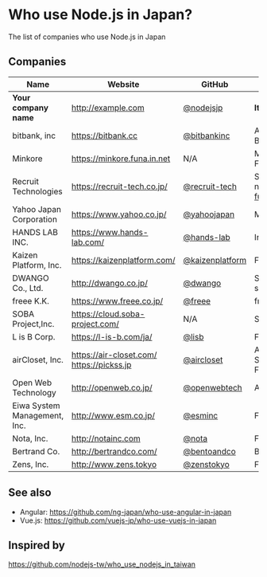 # Who use Node.js in Japan?
The list of companies who use Node.js in Japan

## Companies

Name | Website | GitHub | What we do with
------------ | ------- | ------- | -------
**Your company name** | http://example.com | [@nodejsjp](https://github.com/nodejsjp) | **It would be better to write the concretes.**
bitbank, inc | https://bitbank.cc | [@bitbankinc](https://github.com/bitbankinc) | ALL (Web Service, Backend Job, Angular building, Bitcoin and Cryptocurrencies)
Minkore | https://minkore.funa.in.net | N/A | Migrating to Firebase Cloud Functions (Vue.js + Firebase SPA)
Recruit Technologies | https://recruit-tech.co.jp/ | [@recruit-tech](http://github.com/recruit-tech/) | Server Side Rendering, Frontend tool, Push notification platform, etc see: http://yosuke-furukawa.hatenablog.com/entry/2016/12/01/175446
Yahoo Japan Corporation | https://www.yahoo.co.jp/ | [@yahoojapan](https://github.com/yahoojapan) | Many properties are running with Node.js
HANDS LAB INC. | https://www.hands-lab.com/ | [@hands-lab](https://github.com/hands-lab) | Internal CRM Web Apps are running with Node.js
Kaizen Platform, Inc. | https://kaizenplatform.com/ | [@kaizenplatform](https://github.com/kaizenplatform) | Few back-end services and front-end tools
DWANGO Co., Ltd. | http://dwango.co.jp/ | [@dwango](https://github.com/dwango) | Server Side Rendering, front-end tool and some API servers.
freee K.K. | https://www.freee.co.jp/ | [@freee](https://github.com/freee) | front-end tool and back-end services.
SOBA Project,Inc. | https://cloud.soba-project.com/ | N/A | Some microservices using Express and Socket.io.
L is B Corp. | https://l-is-b.com/ja/ | [@lisb](https://github.com/lisb) | Few back-end services.
airCloset, Inc. | https://air-closet.com/  https://pickss.jp | [@aircloset](https://github.com/air-closet) | Almost ALL (Web Service, Backend Job, Server Side Sendering, UI Test, React and React Native Buildings, Frontend tools.)
Open Web Technology | http://openweb.co.jp/ | [@openwebtech](https://github.com/openwebtech) | Almost all of [TechFeed](https://techfeed.io)
Eiwa System Management, Inc. | http://www.esm.co.jp/ | [@esminc](https://github.com/esminc) | Few back-end services and front-end tools.
Nota, Inc. | http://notainc.com | [@nota](https://github.com/nota) | Front-end tools and back-end services.
Bertrand Co. | http://bertrandco.com/ | [@bentoandco](https://github.com/bentoandco) | Back-end and Front-end through [Meteor](https://www.meteor.com/)
Zens, Inc. | http://www.zens.tokyo | [@zenstokyo](https://github.com/zenstokyo) | Full-stack Node.

## See also
+ Angular: https://github.com/ng-japan/who-use-angular-in-japan
+ Vue.js: https://github.com/vuejs-jp/who-use-vuejs-in-japan

## Inspired by
https://github.com/nodejs-tw/who_use_nodejs_in_taiwan
